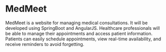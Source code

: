 # MedMeet
MedMeet is a website for managing medical consultations. It will be developed using SpringBoot and AngularJS. Healthcare professionals will be able to manage their appointments and access patient information. Patients can easily schedule appointments, view real-time availability, and receive reminders to avoid forgetting.
